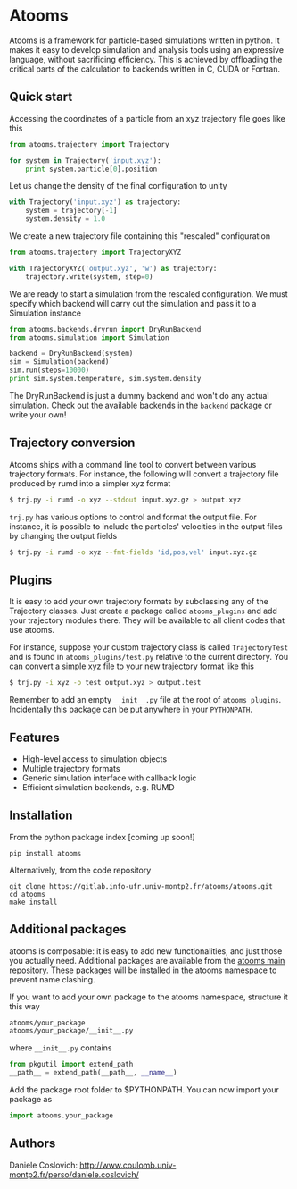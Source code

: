 Atooms
======

Atooms is a framework for particle-based simulations written in python. It makes it easy to develop simulation and analysis tools using an expressive language, without sacrificing efficiency. This is achieved by offloading the critical parts of the calculation to backends written in C, CUDA or Fortran.

Quick start
-----------

Accessing the coordinates of a particle from an xyz trajectory file goes like this
```python
from atooms.trajectory import Trajectory

for system in Trajectory('input.xyz'):
    print system.particle[0].position
```

Let us change the density of the final configuration to unity
```python
with Trajectory('input.xyz') as trajectory:
    system = trajectory[-1]
    system.density = 1.0
```

We create a new trajectory file containing this "rescaled" configuration
```python
from atooms.trajectory import TrajectoryXYZ

with TrajectoryXYZ('output.xyz', 'w') as trajectory:
    trajectory.write(system, step=0)
```

We are ready to start a simulation from the rescaled configuration. We must specify which backend will carry out the simulation and pass it to a Simulation instance
```python
from atooms.backends.dryrun import DryRunBackend
from atooms.simulation import Simulation

backend = DryRunBackend(system)
sim = Simulation(backend)
sim.run(steps=10000)
print sim.system.temperature, sim.system.density
```
The DryRunBackend is just a dummy backend and won't do any actual simulation. Check out the available backends in the `backend` package or write your own!


Trajectory conversion
---------------------
Atooms ships with a command line tool to convert between various trajectory formats. For instance, the following will convert a trajectory file produced by rumd into a simpler xyz format

```bash
$ trj.py -i rumd -o xyz --stdout input.xyz.gz > output.xyz
```

`trj.py` has various options to control and format the output file. For instance, it is possible to include the particles' velocities in the output files by changing the output fields

```bash
$ trj.py -i rumd -o xyz --fmt-fields 'id,pos,vel' input.xyz.gz 
```

Plugins
-------
It is easy to add your own trajectory formats by subclassing any of the
Trajectory classes. Just create a package called `atooms_plugins` and add your trajectory modules there. They will be available to all client codes that use atooms.

For instance, suppose your custom trajectory class is called `TrajectoryTest` and is found in 
`atooms_plugins/test.py` relative to the current directory. You can convert a simple xyz file to
your new trajectory format like this

```bash
$ trj.py -i xyz -o test output.xyz > output.test
```

Remember to add an empty `__init__.py` file at the root of `atooms_plugins`. Incidentally this package can be put anywhere in your `PYTHONPATH`.

Features
--------
- High-level access to simulation objects
- Multiple trajectory formats
- Generic simulation interface with callback logic
- Efficient simulation backends, e.g. RUMD


Installation
------------
From the python package index [coming up soon!]
```
pip install atooms
```

Alternatively, from the code repository
```
git clone https://gitlab.info-ufr.univ-montp2.fr/atooms/atooms.git
cd atooms
make install
```

Additional packages 
-------------------
atooms is composable: it is easy to add new functionalities, and just those you actually need.
Additional packages are available from the [atooms main repository](https://gitlab.info-ufr.univ-montp2.fr/atooms).
These packages will be installed in the atooms namespace to prevent name clashing.

If you want to add your own package to the atooms namespace, structure it this way
```bash
atooms/your_package
atooms/your_package/__init__.py
```

where ```__init__.py``` contains

```python
from pkgutil import extend_path
__path__ = extend_path(__path__, __name__)
```

Add the package root folder to $PYTHONPATH. You can now import your package as

```python
import atooms.your_package
```

Authors
-------
Daniele Coslovich: http://www.coulomb.univ-montp2.fr/perso/daniele.coslovich/